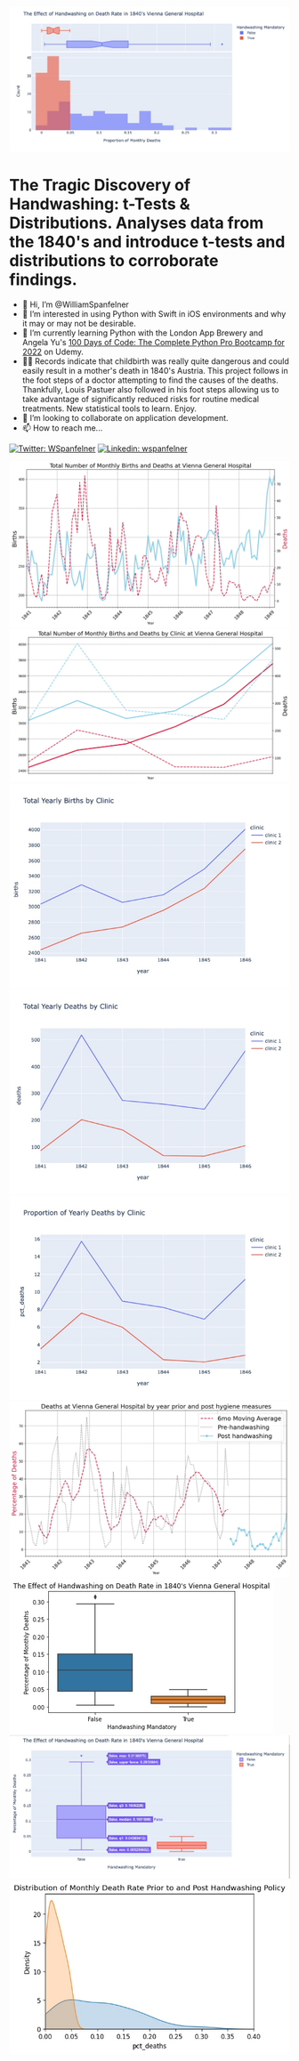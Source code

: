 ![Screenshot](9_Handwashing_Effect_on_dr_hist.jpg)

# The Tragic Discovery of Handwashing: t-Tests & Distributions. Analyses data from the 1840's and introduce t-tests and distributions to corroborate findings.
- 👋 Hi, I’m @WilliamSpanfelner
- 👀 I’m interested in using Python with Swift in iOS environments and why it may or may not be desirable.
- 🌱 I’m currently learning Python with the London App Brewery and Angela Yu's [100 Days of Code: 
The Complete Python Pro Bootcamp for 2022](https://www.udemy.com/course/100-days-of-code/) on Udemy.  
- 🧑‍💻  Records indicate that childbirth was really quite dangerous and could easily result in a mother's death in 1840's Austria.  This project follows in the foot steps of a doctor attempting to find the causes of the deaths.  Thankfully, Louis Pastuer also followed in his foot steps allowing us to take advantage of significantly reduced risks for routine medical treatments.  New statistical tools to learn. Enjoy. 
- 💞️ I’m looking to collaborate on application development.
- 📫 How to reach me...

[//]: # ([![email]&#40;https://img.shields.io/badge/email-wil--1--am%40outlook.com-grey?style=plastic&#41;]&#40;mailto:wil-1-am@outlook.com&#41;)
[![Twitter: WSpanfelner](https://img.shields.io/twitter/follow/wspanfelner?style=plastic&logo=twitter&labelColor=success&logoColor=white)](https://twitter.com/WSpanfelner)
[![Linkedin: wspanfelner](https://img.shields.io/badge/-William_Spanfelner-blue?style=plastic&logo=Linkedin&logoColor=white&link=https://www.linkedin.com/in/wspanfelner)](https://www.linkedin.com/in/wspanfelner)

![Screenshot](1_vienna_b_d.jpg)
![Screenshot](2_vienna_clinics_b_d.jpg)
![Screenshot](3_Births_x_Clinic.jpg)
![Screenshot](4_Deaths_x_Clinic.jpg)
![Screenshot](5_ProportionAnnualDeaths.jpg)
![Screenshot](6_Annual_dr_pre_post_policy.jpg)
![Screenshot](7_Handwashing_effect_on_dr.jpg)
![Screenshot](8_Handwashing_effect_on_dr_stats.jpg)
![Screenshot](10_Distribution_kde.jpg)